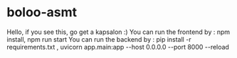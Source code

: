 # boloo-asmt

Hello, if you see this, go get a kapsalon :)
You can run the frontend by : npm install, npm run start
You can run the backend by : pip install -r requirements.txt , uvicorn app.main:app --host 0.0.0.0 --port 8000 --reload
